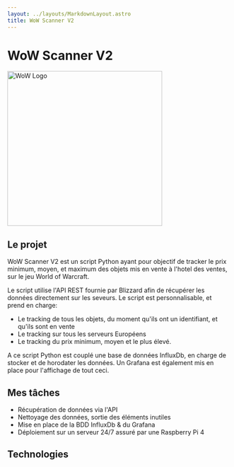 ```yaml
---
layout: ../layouts/MarkdownLayout.astro
title: WoW Scanner V2
---
```

<script src="https://code.iconify.design/iconify-icon/1.0.7/iconify-icon.min.js"></script>

# WoW Scanner V2 


<div class="container">
  <div class="call-to-action mt-24 mb-32 flex flex-col items-center gap-12 rounded-xl p-12 md:p-24">
    <img src="/src/assets/img/World_of_Warcraft_Logo.png" alt="WoW Logo" width="350" />
  </div>
</div>

<style lang="scss">
  .call-to-action {
    color: var(--neutral-900);
    background-image: linear-gradient(40deg, var(--primary-100), var(--secondary-200));
  }
</style>


## Le projet

WoW Scanner V2 est un script Python ayant pour objectif de tracker le prix minimum, moyen, et maximum des objets mis en vente à l'hotel des ventes, sur le jeu World of Warcraft.

Le script utilise l'API REST fournie par Blizzard afin de récupérer les données directement sur les seveurs. Le script est personnalisable, et prend en charge:
- Le tracking de tous les objets, du moment qu'ils ont un identifiant, et qu'ils sont en vente
- Le tracking sur tous les serveurs Européens
- Le tracking du prix minimum, moyen et le plus élevé.

A ce script Python est couplé une base de données InfluxDb, en charge de stocker et de horodater les données.
Un Grafana est également mis en place pour l'affichage de tout ceci.

<center><a href="https://github.com/CCatheb/wow-Scanner2"><iconify-icon icon="mdi:github" style="font-size: 40px"></iconify-icon></a></center>




## Mes tâches
- Récupération de données via l'API
- Nettoyage des données, sortie des éléments inutiles
- Mise en place de la BDD InfluxDb & du Grafana
- Déploiement sur un serveur 24/7 assuré par une Raspberry Pi 4

## Technologies 

<iconify-icon icon="mdi:language-python" style="font-size: 40px" placeholder="Python"></iconify-icon>
<iconify-icon icon="mdi:server" style="font-size: 40px"></iconify-icon>
<iconify-icon icon="mdi:database" style="font-size: 40px"></iconify-icon> 
<iconify-icon icon="mdi:api" style="font-size: 40px"></iconify-icon>